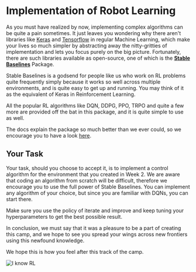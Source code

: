 # Implementation of Robot Learning

As you must have realized by now, implementing complex algorithms can be quite a pain sometimes. It just leaves you wondering why there aren't libraries like [Keras](https://keras.io/) and [Tensorflow](https://www.tensorflow.org/) in regular Machine Learning, which make your lives so much simpler by abstracting away the nitty-gritties of implementation and lets you focus purely on the big picture. Fortunately, there are such libraries available as open-source, one of which is the [**Stable Baselines**](https://stable-baselines3.readthedocs.io/en/master/) Package.

Stable Baselines is a godsend for people like us who work on RL problems quite frequently simply because it works so well across multiple environments, and is quite easy to get up and running. You may think of it as the equivalent of Keras in Reinforcement Learning.

All the popular RL algorithms like DQN, DDPG, PPO, TRPO and quite a few more are provided off the bat in this package, and it is quite simple to use as well.

The docs explain the package so much better than we ever could, so we encourage you to have a look [here](https://stable-baselines.readthedocs.io/en/master/).

## Your Task

Your task, should you choose to accept it, is to implement a control algorithm for the environment that you created in Week 2. We are aware that coding an algorithm from scratch will be difficult, therefore we encourage you to use the full power of Stable Baselines. You can implement any algorithm of your choice, but since you are familiar with DQNs, you can start there.

Make sure you use the policy of iterate and improve and keep tuning your hyperparameters to get the best possible result.

In conclusion, we must say that it was a pleasure to be a part of creating this camp, and we hope to see you spread your wings across new frontiers using this newfound knowledge.

We hope this is how you feel after this track of the camp.

![I know RL](./rl-meme.jpg)
